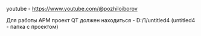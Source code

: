 youtube - https://www.youtube.com/@pozhiloiborov

Для работы АРМ проект QT должен находиться - D:/1/untitled4 (untitled4 - папка с проектом)

